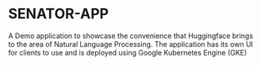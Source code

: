 # SENATOR-APP
A Demo application to showcase the convenience that Huggingface brings to the area of Natural Language Processing.
The application has its own UI for clients to use and is deployed using Google Kubernetes Engine (GKE)
